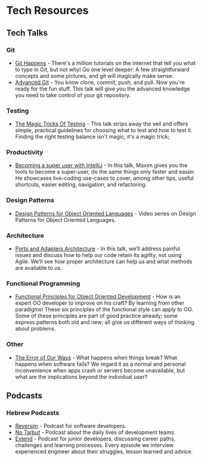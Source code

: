 # Tech Resources
 ## Tech Talks
  ### Git 
  * [Git Happens](https://www.youtube.com/watch?v=Dv8I_kfrFWw) - There's a million tutorials on the internet that tell you what to type in Git, but not why! Go one level deeper: A few straightforward concepts and some pictures, and git will magically make sense.
  * [Advanced Git](https://www.youtube.com/watch?v=4EOZvow1mk4) - You know clone, commit, push, and pull. Now you're ready for the fun stuff. This talk will give you the advanced knowledge you need to take control of your git repository.
  ### Testing
  * [The Magic Tricks Of Testing](https://www.youtube.com/watch?v=URSWYvyc42M) - This talk strips away the veil and offers simple, practical guidelines for choosing what to test and how to test it. Finding the right testing balance isn't magic, it's a magic trick;
   ### Productivity
   * [Becoming a super user with IntelliJ](https://www.youtube.com/watch?v=VpePPpkkN5Q) - In this talk, Maxim gives you the tools to become a super-user, do the same things only faster and easier. He showcases live-coding use-cases to cover, among other tips, useful shortcuts, easier editing, navigation, and refactoring.
   ### Design Patterns
   * [Design Patterns for Object Oriented Languages](https://www.youtube.com/watch?v=v9ejT8FO-7I&list=PLrhzvIcii6GNjpARdnO4ueTUAVR9eMBpc) - Video series on Design Patterns for Object Oriented Languages.
   ### Architecture
   * [Ports and Adapters Architecture](https://www.youtube.com/watch?v=U7DRmPYZXAk) - In this talk, we’ll address painful issues and discuss how to help our code retain its agility, not using Agile. We’ll see how proper architecture can help us and what methods are available to us.
   ### Functional Programming
   * [Functional Principles for Object Oriented Development](https://www.youtube.com/watch?v=pMGY9ViIGNU) - How is an expert OO developer to improve on his craft? By learning from other paradigms! These six principles of the functional style can apply to OO. Some of these principles are part of good practice already; some express patterns both old and new; all give us different ways of thinking about problems.
   ### Other
   * [The Error of Our Ways](https://www.youtube.com/watch?v=IiGXq3yY70o) - What happens when things break? What happens when software fails? We regard it as a normal and personal inconvenience when apps crash or servers become unavailable, but what are the implications beyond the individual user?
  ## Podcasts
   ### Hebrew Podcasts
   * [Reversim](http://www.reversim.com/) - Podcast for software developers.
   * [No Tarbut](http://notarbut.co/) - Podcast about the daily lives of development teams.
   * [Extend](http://extend.libsyn.com/) - Podcast for junior developers, discussing career paths, challenges and learning processes. Every episode we interview experienced engineer about their struggles, lesson learned and advice.
